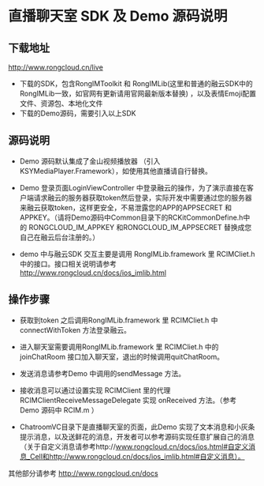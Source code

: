 # 直播聊天室 SDK 及 Demo 源码说明


## 下载地址

http://www.rongcloud.cn/live

* 下载的SDK，包含RongIMToolkit 和 RongIMLib(这里和普通的融云SDK中的RongIMLib一致，如官网有更新请用官网最新版本替换) ，以及表情Emoji配置文件、资源包、本地化文件
* 下载的Demo源码，需要引入以上SDK

## 源码说明

* Demo 源码默认集成了金山视频播放器 （引入 KSYMediaPlayer.Framework），如使用其他直播请自行替换。

* Demo 登录页面LoginViewController 中登录融云的操作，为了演示直接在客户端请求融云的服务器获取token然后登录，实际开发中需要通过您的服务器来融云获取token，这样更安全，不易泄露您的APP的APPSECRET 和 APPKEY。（请将Demo源码中Common目录下的RCKitCommonDefine.h中的 RONGCLOUD_IM_APPKEY 和RONGCLOUD_IM_APPSECRET 替换成您自己在融云后台注册的。）

* demo 中与融云SDK 交互主要是调用 RongIMLib.framework 里 RCIMCliet.h 中的接口。接口相关说明请参考 http://www.rongcloud.cn/docs/ios_imlib.html


## 操作步骤

* 获取到token 之后调用RongIMLib.framework 里 RCIMCliet.h 中 connectWithToken 方法登录融云。

* 进入聊天室需要调用RongIMLib.framework 里 RCIMCliet.h 中的 joinChatRoom 接口加入聊天室，退出的时候调用quitChatRoom。

* 发送消息请参考Demo 中调用的sendMessage 方法。

* 接收消息可以通过设置实现 RCIMClient 里的代理 RCIMClientReceiveMessageDelegate 实现 onReceived 方法。（参考 Demo 源码中 RCIM.m ）

* ChatroomVC目录下是直播聊天室的页面，此Demo 实现了文本消息和小灰条提示消息，以及送鲜花的消息，开发者可以参考源码实现任意扩展自己的消息（关于自定义消息请参考http://www.rongcloud.cn/docs/ios.html#自定义消息_Cell和http://www.rongcloud.cn/docs/ios_imlib.html#自定义消息）。


其他部分请参考 http://www.rongcloud.cn/docs
